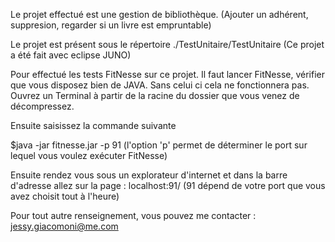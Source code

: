 Le projet effectué est une gestion de bibliothèque. (Ajouter un adhérent, suppresion, regarder si un livre est empruntable)

Le projet est présent sous le répertoire ./TestUnitaire/TestUnitaire (Ce projet a été fait avec eclipse JUNO)


Pour effectué les tests FitNesse sur ce projet. Il faut lancer FitNesse, vérifier que vous disposez bien de JAVA. Sans celui ci cela ne fonctionnera pas.
Ouvrez un Terminal à partir de la racine du dossier que vous venez de décompressez.

Ensuite saisissez la commande suivante

$java -jar fitnesse.jar -p 91 (l'option 'p' permet de déterminer le port sur lequel vous voulez exécuter FitNesse)


Ensuite rendez vous sous un explorateur d'internet et dans la barre d'adresse allez sur la page : localhost:91/ (91 dépend de votre port que vous avez choisit tout à l'heure)

Pour tout autre renseignement, vous pouvez me contacter : jessy.giacomoni@me.com
